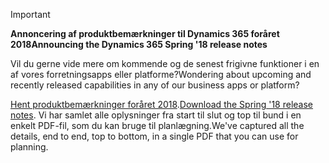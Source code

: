 > [!IMPORTANT]
> <span data-ttu-id="8a602-101">**Annoncering af produktbemærkninger til Dynamics 365 foråret 2018**</span><span class="sxs-lookup"><span data-stu-id="8a602-101">**Announcing the Dynamics 365 Spring '18 release notes**</span></span>
>
> <span data-ttu-id="8a602-102">Vil du gerne vide mere om kommende og de senest frigivne funktioner i en af vores forretningsapps eller platforme?</span><span class="sxs-lookup"><span data-stu-id="8a602-102">Wondering about upcoming and recently released capabilities in any of our business apps or platform?</span></span> 
> 
> <span data-ttu-id="8a602-103">[Hent produktbemærkninger foråret 2018](https://go.microsoft.com/fwlink/?linkid=870424).</span><span class="sxs-lookup"><span data-stu-id="8a602-103">[Download the Spring '18 release notes](https://go.microsoft.com/fwlink/?linkid=870424).</span></span> <span data-ttu-id="8a602-104">Vi har samlet alle oplysninger fra start til slut og top til bund i en enkelt PDF-fil, som du kan bruge til planlægning.</span><span class="sxs-lookup"><span data-stu-id="8a602-104">We've captured all the details, end to end, top to bottom, in a single PDF that you can use for planning.</span></span> 
